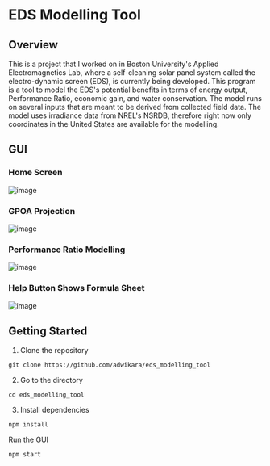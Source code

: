 # EDS Modelling Tool

## Overview
This is a project that I worked on in Boston University's Applied Electromagnetics Lab, where a self-cleaning solar panel system called the electro-dynamic screen (EDS), is currently being developed. This program is a tool to model the EDS's potential benefits in terms of energy output, Performance Ratio, economic gain, and water conservation. The model runs on several inputs that are meant to be derived from collected field data. The model uses irradiance data from NREL's NSRDB, therefore right now only coordinates in the United States are available for the modelling.

## GUI
### Home Screen
![image](https://user-images.githubusercontent.com/33497234/82155982-8c779000-9846-11ea-9383-9b437caa48cb.png)

### GPOA Projection
![image](https://user-images.githubusercontent.com/33497234/82156001-add87c00-9846-11ea-8444-326f2d575d1f.png)

### Performance Ratio Modelling
![image](https://user-images.githubusercontent.com/33497234/82156037-e8421900-9846-11ea-91c5-b6089507e339.png)

### Help Button Shows Formula Sheet
![image](https://user-images.githubusercontent.com/33497234/82156090-217a8900-9847-11ea-8eb6-dcacd96b650d.png)

## Getting Started
1. Clone the repository
```
git clone https://github.com/adwikara/eds_modelling_tool

```
2. Go to the directory
```
cd eds_modelling_tool

```
3. Install dependencies
```
npm install

```
Run the GUI
```
npm start

```
